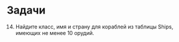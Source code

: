 # Задачи

14. Найдите класс, имя и страну для кораблей из таблицы Ships, имеющих не менее 10 орудий.
